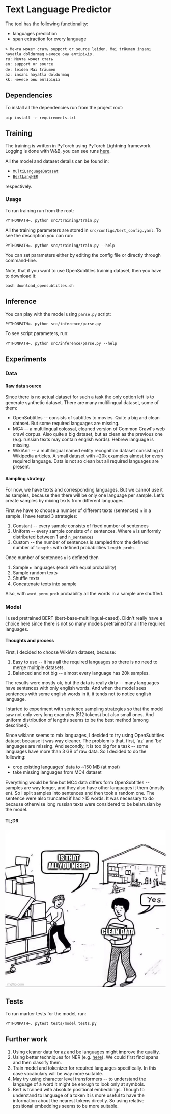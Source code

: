 # Text Language Predictor

The tool has the following functionality:
* languages prediction
* span extraction for every language

```
> Мечта может стать support or source leiden. Mai träumen insanı həyatla doldurmaq немесе оны өлтіріңіз.
ru: Мечта может стать
en: support or source
de: leiden Mai träumen
az: insanı həyatla doldurmaq
kk: немесе оны өлтіріңіз
```

## Dependencies
To install all the dependencies run from the project root:
```
pip install -r requirements.txt
```

## Training
The training is written in PyTorch using PyTorch Lightning framework. Logging is done with 
W&B, you can see runs [here](https://wandb.ai/falca/text-lang-predictor?workspace=user-falca).

All the model and dataset details can be found in:
* [`MultiLanguageDataset`](https://github.com/Mogreine/text-language-predictor/blob/main/src/training/dataset.py#L35)
* [`BertLangNER`](https://github.com/Mogreine/text-language-predictor/blob/main/src/training/model.py#L11)

respectively.

### Usage

To run training run from the root:
```
PYTHONPATH=. python src/training/train.py
```

All the training parameters are stored in `src/configs/bert_config.yaml`. To see the description
 you can run:
```
PYTHONPATH=. python src/training/train.py --help
```
You can set parameters either by editing the config file or directly through command-line.

Note, that if you want to use OpenSubtitles training dataset, then you have to download it:
```
bash download_opensubtitles.sh
```

## Inference
You can play with the model using `parse.py` script:
```
PYTHONPATH=. python src/inference/parse.py
```

To see script parameters, run:
```
PYTHONPATH=. python src/inference/parse.py --help
```

## Experiments
### Data
#### Raw data source
Since there is no actual dataset for such a task the only option left is to generate synthetic dataset. 
There are many multilingual dataset, some of them:
* OpenSubtitles -- consists of subtitles to movies. Quite a big and clean dataset. But some required languages are missing.
* MC4 -- a multilingual colossal, cleaned version of Common Crawl's web crawl corpus. Also quite a big dataset, but as clean as the previous one (e.g. russian texts may contain english words). Hebrew language is missing.
* WikiAnn -- a multilingual named entity recognition dataset consisting of Wikipedia articles. A small dataset with ~20k examples almost for every required language. Data is not so clean but all required languages are present.

#### Sampling strategy
For now, we have texts and corresponding languages. But we cannot use it as samples, because then there will be only one language per sample.
Let's create samples by mixing texts from different languages.

First we have to choose a number of different texts (sentences) `n` in a sample. I have tested 3 strategies:
1. Constant -- every sample consists of fixed number of sentences
2. Uniform -- every sample consists of `n` sentences. Where `n` is uniformly distributed between 1 and `n_sentences`
3. Custom -- the number of sentences is sampled from the defined number of `lengths` with defined probabilities `length_probs`

Once number of sentences `n` is defined then
1. Sample `n` languages (each with equal probability)
2. Sample random texts
3. Shuffle texts
4. Concatenate texts into sample

Also, with `word_perm_prob` probability all the words in a sample are shuffled.

### Model
I used pretrained BERT (bert-base-multilingual-cased). Didn't really have a choice here since there is not 
so many models pretrained for all the required languages. 

#### Thoughts and process
First, I decided to choose WikiAnn dataset, because:
1. Easy to use -- it has all the required languages so there is no need to merge multiple datasets.
2. Balanced and not big -- almost every language has 20k samples.

The results were mostly ok, but the data is really dirty -- many languages have sentences with only english words. 
And when the model sees sentences with some english words in it, it tends not to notice english language.

I started to experiment with sentence sampling strategies so that the model saw not only very long examples (512 tokens) 
but also small ones. And uniform distribution of lengths seems to be the best method (among described). 

Since wikiann seems to mix languages, I decided to try using OpenSubtitles dataset because it was way cleaner. 
The problem is that, first, 'az' and 'be' languages are missing. And secondly, 
it is too big for a task -- some languages have more than 3 GB of raw data. So I decided to do the following:
* crop existing languages' data to ~150 MB (at most)
* take missing languages from MC4 dataset

Everything would be fine but MC4 data differs form OpenSubtitles -- samples are way longer, and they also have other languages it them (mostly en).
 So I split samples into sentences and then took a random one. The sentence were also truncated if had >15 words. 
It was necessary to do because otherwise long russian texts were considered to be belarusian by the model.

#### TL;DR
![](data/meme.jpg)
## Tests
To run marker tests for the model, run:
```
PYTHONPATH=. pytest tests/model_tests.py
```

## Further work
1. Using cleaner data for az and be languages might improve the quality. 
2. Using better techniques for NER (e.g. [here](https://arxiv.org/pdf/1910.11476v6.pdf)). We could first find spans and then classify them.
3. Train model and tokenizer for required languages specifically. In this case vocabulary will be way more suitable.
4. May try using character level transformers -- to understand the language of a word it might be enough to look only at symbols.
5. Bert is trained with absolute positional embeddings. Though to understand to language of a token it is more useful to have the information about the nearest tokens directly. So using relative positional embeddings seems to be more suitable.